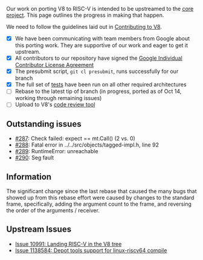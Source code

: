 Our work on porting V8 to RISC-V is intended to be upstreamed to the [core project](https://github.com/v8/v8). This page outlines the progress in making that happen.

We need to follow the guidelines laid out in [Contributing to V8](https://v8.dev/docs/contribute).
* [x] We have been communicating with team members from Google about this porting work. They are supportive of our work and eager to get it upstream.
* [x] All contributors to our repository have signed the [Google Individual Contributor License Agreement](https://cla.developers.google.com/about/google-individual)
* [x] The presubmit script, `git cl presubmit`, runs successfully for our branch
* [x] The full set of [tests](https://v8.dev/docs/test) have been run on all other required architectures
* [ ] Rebase to the latest tip of branch (in progress, ported as of Oct 14, working through remaining issues)
* [ ] Upload to V8's [code review tool](https://v8.dev/docs/contribute#upload-to-v8%E2%80%99s-codereview-tool)

## Outstanding issues

* [#287](https://github.com/v8-riscv/v8/issues/287): Check failed: expect == mt.Call() (2 vs. 0)
* [#288](https://github.com/v8-riscv/v8/issues/288): Fatal error in ../../src/objects/tagged-impl.h, line 92
* [#289](https://github.com/v8-riscv/v8/issues/289): RuntimeError: unreachable
* [#290](https://github.com/v8-riscv/v8/issues/290): Seg fault

## Information

The significant change since the last rebase that caused the many bugs that showed up from this rebase effort were caused by changes to the standard frame, specifically, adding the argument count to the frame, and reversing the order of the arguments / receiver.

## Upstream Issues
* [Issue 10991: Landing RISC-V in the V8 tree](https://bugs.chromium.org/p/v8/issues/detail?id=10991)
* [Issue 1138584: Depot tools support for linux-riscv64 compile](https://bugs.chromium.org/p/chromium/issues/detail?id=1138584#c1)